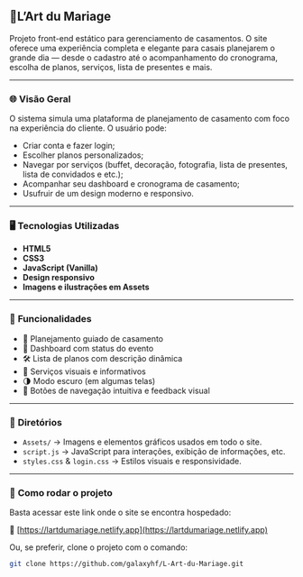 ## 💍**L’Art du Mariage**

Projeto front-end estático para gerenciamento de casamentos. O site oferece uma experiência completa e elegante para casais planejarem o grande dia — desde o cadastro até o acompanhamento do cronograma, escolha de planos, serviços, lista de presentes e mais.

---

### 🌐 **Visão Geral**

O sistema simula uma plataforma de planejamento de casamento com foco na experiência do cliente. O usuário pode:

- Criar conta e fazer login;
- Escolher planos personalizados;
- Navegar por serviços (buffet, decoração, fotografia, lista de presentes, lista de convidados e etc.);
- Acompanhar seu dashboard e cronograma de casamento;
- Usufruir de um design moderno e responsivo.

---

### 🖥️ **Tecnologias Utilizadas**

- **HTML5**
- **CSS3**
- **JavaScript (Vanilla)**
- **Design responsivo**
- **Imagens e ilustrações em Assets**

---

### 🧠 **Funcionalidades**

- 🎯 Planejamento guiado de casamento
- 🧾 Dashboard com status do evento
- 🛠️ Lista de planos com descrição dinâmica
- 🎁 Serviços visuais e informativos
- 🌗 Modo escuro (em algumas telas)
- 💬 Botões de navegação intuitiva e feedback visual

---

### 📂 **Diretórios**

- `Assets/` → Imagens e elementos gráficos usados em todo o site.
- `script.js` → JavaScript para interações, exibição de informações, etc.
- `styles.css` & `login.css` → Estilos visuais e responsividade.

---

### 🚀 **Como rodar o projeto**

Basta acessar este link onde o site se encontra hospedado:

🔗 [https://lartdumariage.netlify.app](https://lartdumariage.netlify.app)

Ou, se preferir, clone o projeto com o comando:

```bash
git clone https://github.com/galaxyhf/L-Art-du-Mariage.git
